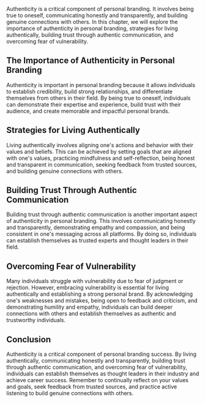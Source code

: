 
Authenticity is a critical component of personal branding. It involves being true to oneself, communicating honestly and transparently, and building genuine connections with others. In this chapter, we will explore the importance of authenticity in personal branding, strategies for living authentically, building trust through authentic communication, and overcoming fear of vulnerability.

The Importance of Authenticity in Personal Branding
---------------------------------------------------

Authenticity is important in personal branding because it allows individuals to establish credibility, build strong relationships, and differentiate themselves from others in their field. By being true to oneself, individuals can demonstrate their expertise and experience, build trust with their audience, and create memorable and impactful personal brands.

Strategies for Living Authentically
-----------------------------------

Living authentically involves aligning one's actions and behavior with their values and beliefs. This can be achieved by setting goals that are aligned with one's values, practicing mindfulness and self-reflection, being honest and transparent in communication, seeking feedback from trusted sources, and building genuine connections with others.

Building Trust Through Authentic Communication
----------------------------------------------

Building trust through authentic communication is another important aspect of authenticity in personal branding. This involves communicating honestly and transparently, demonstrating empathy and compassion, and being consistent in one's messaging across all platforms. By doing so, individuals can establish themselves as trusted experts and thought leaders in their field.

Overcoming Fear of Vulnerability
--------------------------------

Many individuals struggle with vulnerability due to fear of judgment or rejection. However, embracing vulnerability is essential for living authentically and establishing a strong personal brand. By acknowledging one's weaknesses and mistakes, being open to feedback and criticism, and demonstrating humility and empathy, individuals can build deeper connections with others and establish themselves as authentic and trustworthy individuals.

Conclusion
----------

Authenticity is a critical component of personal branding success. By living authentically, communicating honestly and transparently, building trust through authentic communication, and overcoming fear of vulnerability, individuals can establish themselves as thought leaders in their industry and achieve career success. Remember to continually reflect on your values and goals, seek feedback from trusted sources, and practice active listening to build genuine connections with others.

